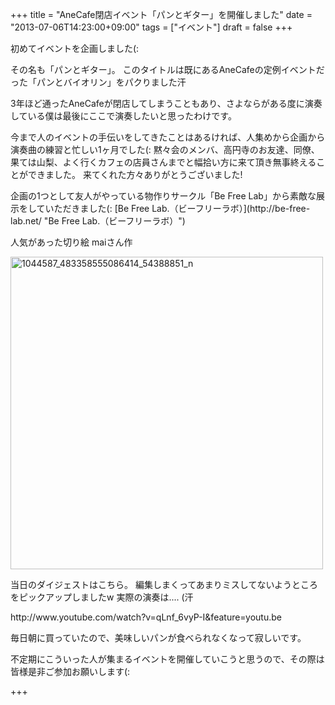 +++
title =  "AneCafe閉店イベント「パンとギター」を開催しました"
date =  "2013-07-06T14:23:00+09:00"
tags = ["イベント"]
draft = false
+++
<p>初めてイベントを企画しました(:</p>

<p>その名も「パンとギター」。
このタイトルは既にあるAneCafeの定例イベントだった「パンとバイオリン」をパクりました汗</p>

<p>3年ほど通ったAneCafeが閉店してしまうこともあり、さよならがある度に演奏している僕は最後にここで演奏したいと思ったわけです。</p>

<p>今まで人のイベントの手伝いをしてきたことはあるければ、人集めから企画から演奏曲の練習と忙しい1ヶ月でした(:
黙々会のメンバ、高円寺のお友達、同僚、果ては山梨、よく行くカフェの店員さんまでと幅拾い方に来て頂き無事終えることができました。
来てくれた方々ありがとうございました!</p>

<p>企画の1つとして友人がやっている物作りサークル「Be Free Lab」から素敵な展示をしていただきました(:
[Be Free Lab.（ビーフリーラボ）](http://be-free-lab.net/ "Be Free Lab.（ビーフリーラボ）")</p>

<p>人気があった切り絵 maiさん作</p>

<p><a href="http://www.flickr.com/photos/68742489@N02/9221531594/" title="1044587_483358555086414_54388851_n by umeyuki1326, on Flickr"><img src="http://farm4.staticflickr.com/3803/9221531594_f29732c84c.jpg" width="500" height="500" alt="1044587_483358555086414_54388851_n"></a></p>

<p>当日のダイジェストはこちら。
編集しまくってあまりミスしてないようところをピックアップしましたw
実際の演奏は.... (汗</p>

<p>http://www.youtube.com/watch?v=qLnf_6vyP-I&amp;feature=youtu.be</p>

<p>毎日朝に買っていたので、美味しいパンが食べられなくなって寂しいです。</p>

<p>不定期にこういった人が集まるイベントを開催していこうと思うので、その際は皆様是非ご参加お願いします(:</p>

+++
